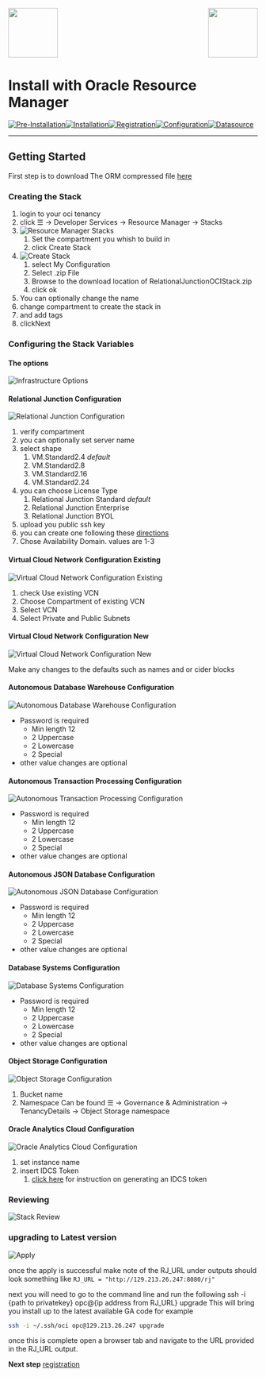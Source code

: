 <img  src="../images/SesameSoftwareLogo-2020Final.png" width="100"><img align=right src="../images/RJOrbitLogo-2021Final.png" width="100">

# Install with Oracle Resource Manager

[![Pre-Installation](../images/Button_PreInstall.png)](../README.md)[![Installation](../images/Button_Installation.png)](installguide.md)[![Registration](../images/Button_Registration.png)](RegistrationGuide.md)[![Configuration](../images/Button_Configuration.png)](configurationGuide.md)[![Datasource](../images/Button_Datasource.png)](../Datasources/README.md)

---

## Getting Started

First step is to download The ORM compressed file [here](../release/RelationalJunctionOCIStack.zip)

### Creating the Stack

1. login to your oci tenancy
2. click &#9776; &rarr; Developer Services &rarr; Resource Manager &rarr; Stacks
3. ![Resource Manager Stacks](../images/stacks.png)
   1. Set the compartment you whish to build in
   2. click Create Stack
4. ![Create Stack](../images/CreateStack.png)
   1. select My Configuration
   2. Select .zip File
   3. Browse to the download location of RelationalJunctionOCIStack.zip
   4. click ok
5. You can optionally change the name
6. change compartment to create the stack in
7. and add tags
8. clickNext

### Configuring the Stack Variables

#### The options

![Infrastructure Options](../images/Infrastructure_Options.png)

#### Relational Junction Configuration

![Relational Junction Configuration](../images/RelationalJunctionConfiguration.png)

1. verify compartment
2. you can optionally set server name
3. select shape
   1. VM.Standard2.4 *default*
   2. VM.Standard2.8
   3. VM.Standard2.16
   4. VM.Standard2.24
4. you can choose License Type
   1. Relational Junction Standard *default*
   2. Relational Junction Enterprise
   3. Relational Junction BYOL
5. upload you public ssh key
6. you can create one following these [directions](Supporting/OCI-Prerequisites.md##setup-keys)
7. Chose Availability Domain. values are 1-3



#### Virtual Cloud Network Configuration Existing

![Virtual Cloud Network Configuration Existing](../images/VirtualCloudNetworkConfigurationExisting.png)

1. check Use existing VCN
2. Choose Compartment of existing VCN
3. Select VCN
4. Select Private and Public Subnets

#### Virtual Cloud Network Configuration New

![Virtual Cloud Network Configuration New](../images/VirtualCloudNetworkConfigurationNew1.png)

Make any changes to the defaults  such as names and or cider blocks

#### Autonomous Database Warehouse Configuration

![Autonomous Database Warehouse Configuration](../images/AutonomousDatabaseWarehouseConfiguration.png)

* Password is required
  * Min length 12
  * 2 Uppercase
  * 2 Lowercase
  * 2 Special
* other value changes are optional
  
#### Autonomous Transaction Processing Configuration

![Autonomous Transaction Processing Configuration](../images/AutonomousTransactionProcessingConfiguration.png)

* Password is required
  * Min length 12
  * 2 Uppercase
  * 2 Lowercase
  * 2 Special
* other value changes are optional
  
#### Autonomous JSON Database Configuration

![Autonomous JSON Database Configuration](../images/AutonomousJSONDatabaseConfiguration.png)

* Password is required
  * Min length 12
  * 2 Uppercase
  * 2 Lowercase
  * 2 Special
* other value changes are optional
  
#### Database Systems Configuration

![Database Systems Configuration](../images/DatabaseSystemsConfiguration.png)

* Password is required
  * Min length 12
  * 2 Uppercase
  * 2 Lowercase
  * 2 Special
* other value changes are optional
  
#### Object Storage Configuration

![Object Storage Configuration](../images/ObjectStorageConfiguration.png)

1. Bucket name
2. Namespace Can be found &#9776; &rarr; Governance & Administration &rarr; TenancyDetails &rarr; Object Storage namespace

#### Oracle Analytics Cloud Configuration

![Oracle Analytics Cloud Configuration](../images/OracleAnalyticsCloudConfiguration.png)

1. set instance name
2. insert IDCS Token
   1. [click here](Supporting/idcsToken.md) for instruction on generating an IDCS token

### Reviewing

![Stack Review](../images/StackReview.png)

### upgrading to Latest version

![Apply](../images/apply.png)

once the apply is successful make note of the RJ_URL under outputs should look something like `RJ_URL = "http://129.213.26.247:8080/rj"`

next you will need to go to the command line and run the following
ssh -i {path to privatekey} opc@{ip address from RJ_URL} upgrade This will bring you  install up to the latest available GA code
for example

```bash
ssh -i ~/.ssh/oci opc@129.213.26.247 upgrade
```

once this is complete open a browser tab and navigate to the URL provided in the RJ_URL output.

**Next step** [registration](RegistrationGuide.md)